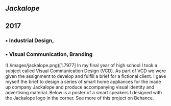



## *Jackalope*
## 2017

### • Industrial Design,
### • Visual Communication, Branding
!(./images/jackalope.png)[1.7977]
In my final year of high school I took a subject called Visual Communication Design (VCD). As part of VCD we were given the assignment to develop and fulfill a brief for a fictional client. I gave myself the brief to design a series of smart home appliances for the made up company Jackalope and produce accompanying visual identity and advertising material. Below is a poster of a smart speakers I designed with the Jackalope logo in the corner. See more of this project on Behance.